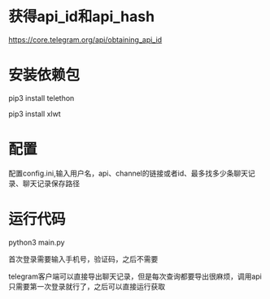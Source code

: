 # 获得api_id和api_hash
https://core.telegram.org/api/obtaining_api_id
# 安装依赖包
pip3 install telethon

pip3 install xlwt
# 配置
配置config.ini,输入用户名，api、channel的链接或者id、最多找多少条聊天记录、聊天记录保存路径
# 运行代码
python3 main.py

首次登录需要输入手机号，验证码，之后不需要

telegram客户端可以直接导出聊天记录，但是每次查询都要导出很麻烦，调用api只需要第一次登录就行了，之后可以直接运行获取